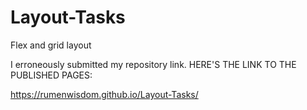 # Layout-Tasks
Flex and grid layout

I erroneously submitted my repository link. 
HERE'S THE LINK TO THE PUBLISHED PAGES:

https://rumenwisdom.github.io/Layout-Tasks/
